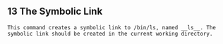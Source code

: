 ## 13 The Symbolic Link
	This command creates a symbolic link to /bin/ls, named __ls__. The symbolic link should be created in the current working directory. 
